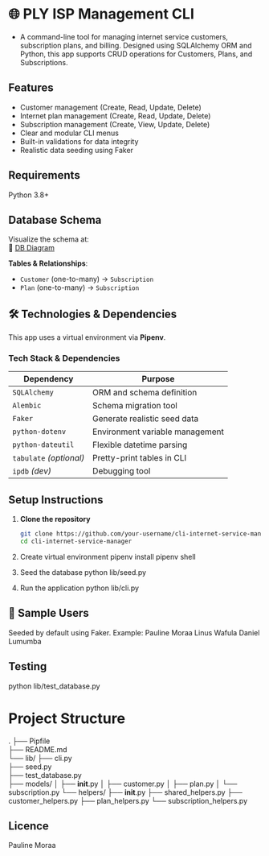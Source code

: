 # 🌐 PLY ISP Management CLI

- A command-line tool for managing internet service customers, subscription plans, and billing. Designed using SQLAlchemy ORM and Python, this app supports CRUD operations for Customers, Plans, and Subscriptions.

## Features

- Customer management (Create, Read, Update, Delete)
- Internet plan management (Create, Read, Update, Delete)
- Subscription management (Create, View, Update, Delete)
- Clear and modular CLI menus
- Built-in validations for data integrity
- Realistic data seeding using Faker

## Requirements
Python 3.8+

## Database Schema

Visualize the schema at:  
🔗 [DB Diagram](https://dbdiagram.io/d/CLI-Internet-Service-Manager-68343a530240c65c4438b599)

**Tables & Relationships**:
- `Customer` (one-to-many) → `Subscription`
- `Plan` (one-to-many) → `Subscription`

## 🛠 Technologies & Dependencies

This app uses a virtual environment via **Pipenv**.

### Tech Stack & Dependencies
| Dependency              | Purpose                         |
| ----------------------- | ------------------------------- |
| `SQLAlchemy`            | ORM and schema definition       |
| `Alembic`               | Schema migration tool           |
| `Faker`                 | Generate realistic seed data    |
| `python-dotenv`         | Environment variable management |
| `python-dateutil`       | Flexible datetime parsing       |
| `tabulate` *(optional)* | Pretty-print tables in CLI      |
| `ipdb` *(dev)*          | Debugging tool                  |


## Setup Instructions
1. **Clone the repository**  
   ```bash
   git clone https://github.com/your-username/cli-internet-service-manager.git
   cd cli-internet-service-manager

2. Create virtual environment
pipenv install
pipenv shell

3. Seed the database 
python lib/seed.py

4. Run the application
python lib/cli.py

## 👤 Sample Users
Seeded by default using Faker. Example:
Pauline Moraa
Linus Wafula
Daniel Lumumba

 ## Testing
 python lib/test_database.py

 # Project Structure 
 .
├── Pipfile          
├── README.md                      
└── lib/
    ├── cli.py                     
    ├── seed.py                    
    ├── test_database.py           
    ├── models/
    │   ├── __init__.py
    │   ├── customer.py
    │   ├── plan.py
    │   └── subscription.py
    └── helpers/
        ├── __init__.py
        ├── shared_helpers.py
        ├── customer_helpers.py
        ├── plan_helpers.py
        └── subscription_helpers.py


## Licence
Pauline Moraa


